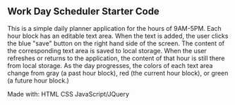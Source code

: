 ## Work Day Scheduler Starter Code

This is a simple daily planner application for the hours of 9AM-5PM. Each hour block has an editable text area. When the text is added, the user clicks the blue "save" button on the right hand side of the screen. The content of the corresponding text area is saved to local storage. When the user refreshes or returns to the application, the content of that hour is still there from local storage. As the day progresses, the colors of each text area change from gray (a past hour block), red (the current hour block), or green (a future hour block.)

Made with:
HTML
CSS
JavaScript/JQuery

